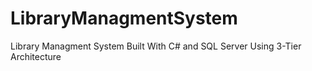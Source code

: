 # LibraryManagmentSystem
Library Managment System Built With C# and SQL Server Using 3-Tier Architecture 
